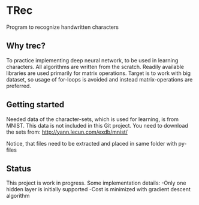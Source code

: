 # TRec
Program to recognize handwritten characters

## Why trec?
To practice implementing deep neural network, to be used in learning characters.
All algorithms are written from the scratch. Readily available libraries are
used primarily for matrix operations. Target is to work with big dataset, so
usage of for-loops is avoided and instead matrix-operations are preferred.

## Getting started
Needed data of the character-sets, which is used for learning, is from MNIST.
This data is not included in this Git project. You need to download the sets from:
http://yann.lecun.com/exdb/mnist/

Notice, that files need to be extracted and placed in same folder with py-files

## Status
This project is work in progress. Some implementation details:
-Only one hidden layer is initially supported
-Cost is minimized with gradient descent algorithm
